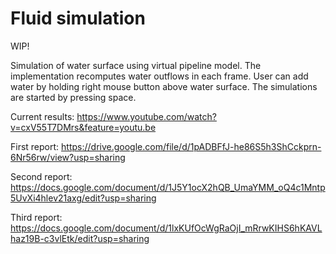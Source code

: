 # Fluid simulation

WIP!

Simulation of water surface using virtual pipeline model. The implementation recomputes water outflows in each frame.
User can add water by holding right mouse button above water surface. The simulations are started by pressing space.

Current results: https://www.youtube.com/watch?v=cxV55T7DMrs&feature=youtu.be

First report: https://drive.google.com/file/d/1pADBFfJ-he86S5h3ShCckprn-6Nr56rw/view?usp=sharing

Second report: https://docs.google.com/document/d/1J5Y1ocX2hQB_UmaYMM_oQ4c1Mntp5UvXi4hlev21axg/edit?usp=sharing

Third report: https://docs.google.com/document/d/1lxKUfOcWgRaOjI_mRrwKIHS6hKAVLhaz19B-c3vlEtk/edit?usp=sharing
